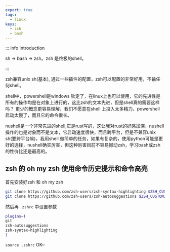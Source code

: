 ```yaml
---
export: true
tags:
  - linux
keys:
  - zsh
  - bash
---
```

::: info Introduction

sh -> bash -> zsh。zsh 是终极的shell。

:::


zsh兼容unix sh(基本), 通过一些插件的配置，zsh可以配置的非常好用，不输任何shell。

shell中，powershell是windows 钦定了，在linux上也可以使用，它的先进性是所有的操作均是在对象上进行的，这比zsh的文本先进，但是shell真的需要这样吗？ 更少的概念更容易理解，我们不愿意在shell 上投入太多精力。powershell 启动太慢了，而且它的命令很长。

nushell是一个非常先进的shell,它是rust写的，这让我对rust的好感加深，nushell 操作的也是对象而不是文本，它启动速度很快，而且跨平台，但是不兼容unix sh(要跨平台嘛)，我用shell 做简单的任务，如果有复杂的，使用python可能是更好的选择，nushell确实厉害，但这种厉害目前不容易撼动zsh，学习bash或zsh的性价比还是最高的。

## zsh 的 oh my zsh 使用命令历史提示和命令高亮

首先安装好zsh 和 oh my zsh

```bash
git clone https://github.com/zsh-users/zsh-syntax-highlighting $ZSH_CUSTOM/plugins/zsh-syntax-highlighting
git clone https://github.com/zsh-users/zsh-autosuggestions $ZSH_CUSTOM/plugins/zsh-autosuggestions 
```

然后再 `.zshrc` 中设置参数

```bash
plugins=(
git 
zsh-autosuggestions 
zsh-syntax-highlighting
)  
```

`source .zshrc` OK~
